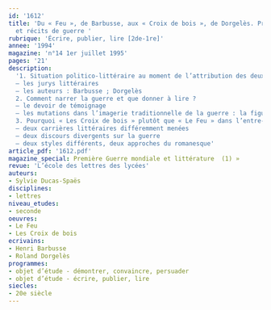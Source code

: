 ```yaml
---
id: '1612'
title: 'Du « Feu », de Barbusse, aux « Croix de bois », de Dorgelès. Prix littéraires
  et récits de guerre '
rubrique: 'Écrire, publier, lire [2de-1re]'
annee: '1994'
magazine: 'n°14 1er juillet 1995'
pages: '21'
description: 
  '1. Situation politico-littéraire au moment de l’attribution des deux prix (Goncourt et Fémina)
  – les jurys littéraires
  – les auteurs : Barbusse ; Dorgelès
  2. Comment narrer la guerre et que donner à lire ?
  – le devoir de témoignage
  – les mutations dans l’imagerie traditionnelle de la guerre : la figure littéraire du simple soldat ; l’enfer des tranchées ; la « mort sans sépulture » ; les « embusqués »
  3. Pourquoi « Les Croix de bois » plutôt que « Le Feu » dans l’entre-deux-guerres ?
  – deux carrières littéraires différemment menées
  – deux discours divergents sur la guerre
  – deux styles différents, deux approches du romanesque'
article_pdf: '1612.pdf'
magazine_special: Première Guerre mondiale et littérature  (1) »
revue: 'L’école des lettres des lycées'
auteurs:
- Sylvie Ducas-Spaës
disciplines:
- lettres
niveau_etudes:
- seconde
oeuvres:
- Le Feu
- Les Croix de bois
ecrivains:
- Henri Barbusse
- Roland Dorgelès
programmes:
- objet d’étude - démontrer, convaincre, persuader
- objet d’étude - écrire, publier, lire
siecles:
- 20e siècle
---
```

